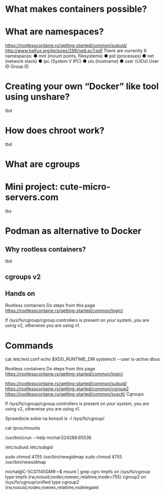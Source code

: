# What makes containers possible?
# What are namespaces?
https://rootlesscontaine.rs/getting-started/common/subuid/
http://www.haifux.org/lectures/299/netLec7.pdf
There are currently 6 namespaces: ● mnt (mount points, filesystems) ● pid (processes) ● net (network stack) ● ipc (System V IPC) ● uts (hostname) ● user (UIDs)
User ID
Group ID

# Creating your own “Docker” like tool using unshare?
tbd
# How does chroot work?
tbd
# What are cgroups



# Mini project: cute-micro-servers.com
tbs

# Podman as alternative to Docker

## Why rootless containers?
tbd

## cgroups v2
## Hands on
Rootless containers
Do steps from this page
https://rootlesscontaine.rs/getting-started/common/login/

If /sys/fs/cgroup/cgroup.controllers is present on your system, you are using v2, otherwise you are using v1.

# Commands

cat /etc/wsl.conf
echo $XDG_RUNTIME_DIR
systemctl --user is-active dbus

Rootless containers
Do steps from this page
https://rootlesscontaine.rs/getting-started/common/login/

https://rootlesscontaine.rs/getting-started/common/subuid/
https://rootlesscontaine.rs/getting-started/common/cgroup2
https://rootlesscontaine.rs/getting-started/common/sysctl/
Cgroups

If /sys/fs/cgroup/cgroup.controllers is present on your system, you are using v2, otherwise you are using v1.

Sprawdzcie sobie na konsoli
ls -l /sys/fs/cgroup/

cat /proc/mounts

/usr/bin/crun --help
michal:524288:65536

/etc/subuid
/etc/subgid

sudo chmod 4755 /usr/bin/newgidmap
sudo chmod 4755 /usr/bin/newuidmap


michal@C-5CG1145GM9:~$ mount | grep cgro
tmpfs on /sys/fs/cgroup type tmpfs (rw,nosuid,nodev,noexec,relatime,mode=755)
cgroup2 on /sys/fs/cgroup/unified type cgroup2 (rw,nosuid,nodev,noexec,relatime,nsdelegate)
